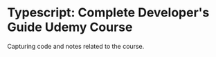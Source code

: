 # Typescript: Complete Developer's Guide Udemy Course
Capturing code and notes related to the course.